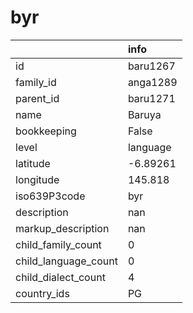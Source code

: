 # byr
|                      | info     |
|:---------------------|:---------|
| id                   | baru1267 |
| family_id            | anga1289 |
| parent_id            | baru1271 |
| name                 | Baruya   |
| bookkeeping          | False    |
| level                | language |
| latitude             | -6.89261 |
| longitude            | 145.818  |
| iso639P3code         | byr      |
| description          | nan      |
| markup_description   | nan      |
| child_family_count   | 0        |
| child_language_count | 0        |
| child_dialect_count  | 4        |
| country_ids          | PG       |